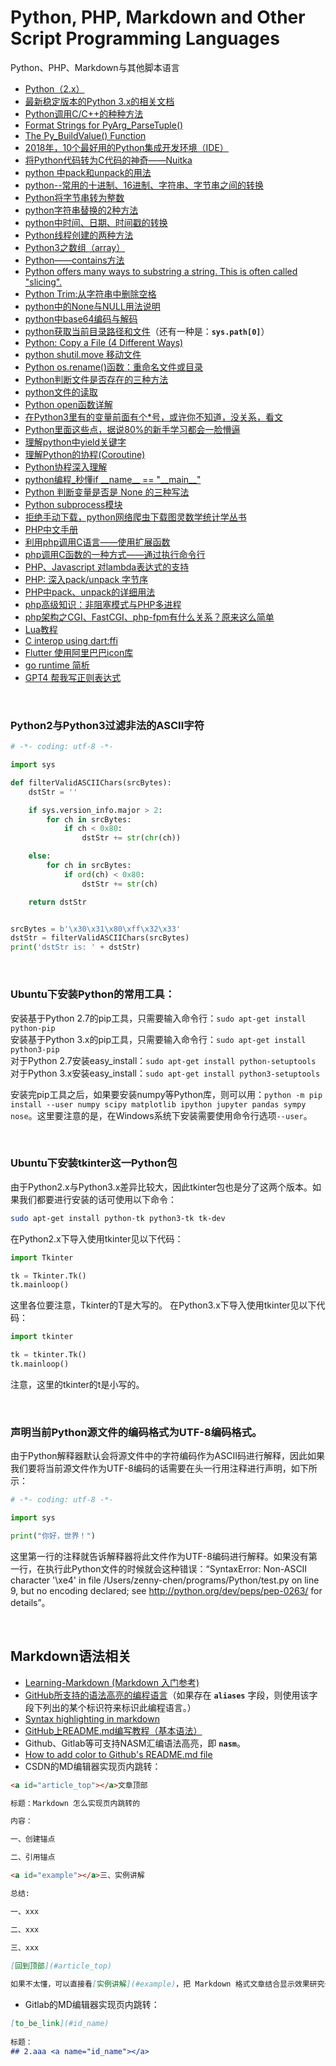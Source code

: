 # Python, PHP, Markdown and Other Script Programming Languages
Python、PHP、Markdown与其他脚本语言

- [Python（2.x）](https://docs.python.org/2/)
- [最新稳定版本的Python 3.x的相关文档](https://docs.python.org/3/)
- [Python调用C/C++的种种方法](https://blog.csdn.net/fxjtoday/article/details/6059874)
- [Format Strings for PyArg_ParseTuple()](http://www.wingware.com/psupport/python-manual/1.5/ext/parseTuple.html)
- [The Py_BuildValue() Function](http://www.wingware.com/psupport/python-manual/1.5/ext/buildValue.html)
- [2018年，10个最好用的Python集成开发环境（IDE）](https://mp.weixin.qq.com/s/AnqgTBNKmtNng7T-0-eRoQ)
- [将Python代码转为C代码的神奇——Nuitka](http://nuitka.net/doc/user-manual.html)
- [python 中pack和unpack的用法](https://blog.csdn.net/fengjinghuanian/article/details/83994585)
- [python--常用的十进制、16进制、字符串、字节串之间的转换](https://www.cnblogs.com/fqfanqi/p/7900758.html)
- [Python将字节串转为整数](https://blog.csdn.net/wbdxz/article/details/82153550)
- [python字符串替换的2种方法](https://www.cnblogs.com/jacob-gn/p/16019591.html)
- [python中时间、日期、时间戳的转换](https://www.cnblogs.com/jfl-xx/p/8024596.html)
- [Python线程创建的两种方法](https://blog.csdn.net/nicholas_dlut/article/details/80800396)
- [Python3之数组（array）](https://cloud.tencent.com/developer/article/1406351)
- [Python——contains方法](https://blog.csdn.net/m0_52162042/article/details/121544313)
- [Python offers many ways to substring a string. This is often called "slicing".](https://www.freecodecamp.org/news/how-to-substring-a-string-in-python/)
- [Python Trim:从字符串中删除空格](https://devpress.csdn.net/python/62fba699c6770329308009c6.html)
- [python中的None与NULL用法说明](https://blog.csdn.net/liuqinhou/article/details/126192298)
- [python中base64编码与解码](https://www.cnblogs.com/zanjiahaoge666/p/7242642.html)
- [python获取当前目录路径和文件](https://blog.csdn.net/u012808186/article/details/118540693)（还有一种是：**`sys.path[0]`**）
- [Python: Copy a File \(4 Different Ways\)](https://datagy.io/python-copy-file/)
- [python shutil.move 移动文件](https://blog.csdn.net/seanblog/article/details/78885423)
- [Python os.rename()函数：重命名文件或目录](http://c.biancheng.net/view/4943.html)
- [Python判断文件是否存在的三种方法](https://www.cnblogs.com/jhao/p/7243043.html)
- [python文件的读取](https://blog.csdn.net/qq_45011164/article/details/127584512)
- [Python open函数详解](https://blog.csdn.net/weixin_44449116/article/details/122799242)
- [在Python3里有的变量前面有个\*号，或许你不知道，没关系，看文](https://www.toutiao.com/a6728656306883789316)
- [Python里面这些点，据说80%的新手学习都会一脸懵逼](https://www.toutiao.com/i6754640229165974030/)
- [理解python中yield关键字](https://blog.csdn.net/libbyandhelen/article/details/78957369)
- [理解Python的协程(Coroutine)](https://www.jianshu.com/p/84df78d3225a)
- [Python协程深入理解](https://www.cnblogs.com/zhaof/p/7631851.html)
- [python编程_秒懂if \_\_name\_\_ == "\_\_main\_\_"](https://www.toutiao.com/a6753082183482606087/)
- [Python 判断变量是否是 None 的三种写法](https://www.toutiao.com/a6756516715061838343/)
- [Python subprocess模块](https://www.cnblogs.com/zhou2019/p/10582716.html)
- [拒绝手动下载，python网络爬虫下载图灵数学统计学丛书](https://www.toutiao.com/i6504976182029582861/)
- [PHP中文手册](http://tool.oschina.net/apidocs/apidoc?api=php-zh)
- [利用php调用C语言——使用扩展函数](http://c.biancheng.net/cpp/html/1401.html)
-  [php调用C函数的一种方式——通过执行命令行](https://www.cnblogs.com/freeweb/p/5645699.html)
- [PHP、Javascript 对lambda表达式的支持](https://blog.csdn.net/m0_37968109/article/details/77182593)
- [PHP: 深入pack/unpack 字节序](https://www.cnblogs.com/andydao/p/4200662.html)
- [PHP中pack、unpack的详细用法](https://segmentfault.com/a/1190000008305573)
- [php高级知识：非阻塞模式与PHP多进程](https://www.toutiao.com/a6725332273668817419)
- [php架构之CGI、FastCGI、php-fpm有什么关系？原来这么简单](https://www.toutiao.com/a6765084314993426952/)
- [Lua教程](http://www.runoob.com/lua/lua-tutorial.html)
- [C interop using dart:ffi](https://dart.dev/guides/libraries/c-interop)
- [Flutter 使用阿里巴巴icon库](https://www.toutiao.com/a6809520001628766723/)
- [go runtime 简析](https://www.toutiao.com/a6801023322407567885/)
- [GPT4 帮我写正则表达式](https://www.toutiao.com/article/7216325354053468684/)

<br />

### Python2与Python3过滤非法的ASCII字符

```python
# -*- coding: utf-8 -*-

import sys

def filterValidASCIIChars(srcBytes):
    dstStr = ''

    if sys.version_info.major > 2:
        for ch in srcBytes:
            if ch < 0x80:
                dstStr += str(chr(ch))

    else:
        for ch in srcBytes:
            if ord(ch) < 0x80:
                dstStr += str(ch)

    return dstStr


srcBytes = b'\x30\x31\x80\xff\x32\x33'
dstStr = filterValidASCIIChars(srcBytes)
print('dstStr is: ' + dstStr)
```

<br />

### Ubuntu下安装Python的常用工具：

安装基于Python 2.7的pip工具，只需要输入命令行：`sudo apt-get install python-pip`    
安装基于Python 3.x的pip工具，只需要输入命令行：`sudo apt-get install python3-pip`    
对于Python 2.7安装easy_install：`sudo apt-get install python-setuptools`    
对于Python 3.x安装easy_install：`sudo apt-get install python3-setuptools`

安装完pip工具之后，如果要安装numpy等Python库，则可以用：`python -m pip install --user numpy scipy matplotlib ipython jupyter pandas sympy nose`。这里要注意的是，在Windows系统下安装需要使用命令行选项`--user`。

<br />

### Ubuntu下安装tkinter这一Python包

由于Python2.x与Python3.x差异比较大，因此tkinter包也是分了这两个版本。如果我们都要进行安装的话可使用以下命令：
```bash
sudo apt-get install python-tk python3-tk tk-dev
```

在Python2.x下导入使用tkinter见以下代码：
```python
import Tkinter

tk = Tkinter.Tk()
tk.mainloop()
```

这里各位要注意，Tkinter的T是大写的。
在Python3.x下导入使用tkinter见以下代码：
```python
import tkinter

tk = tkinter.Tk()
tk.mainloop()
```

注意，这里的tkinter的t是小写的。

<br />

### 声明当前Python源文件的编码格式为UTF-8编码格式。
由于Python解释器默认会将源文件中的字符编码作为ASCII码进行解释，因此如果我们要将当前源文件作为UTF-8编码的话需要在头一行用注释进行声明，如下所示：
```python
# -*- coding: utf-8 -*-

import sys

print("你好，世界！")
```

这里第一行的注释就告诉解释器将此文件作为UTF-8编码进行解释。如果没有第一行，在执行此Python文件的时候就会这种错误：“SyntaxError: Non-ASCII character '\xe4' in file /Users/zenny-chen/programs/Python/test.py on line 9, but no encoding declared; see http://python.org/dev/peps/pep-0263/ for details”。

<br />

## Markdown语法相关

- [Learning-Markdown (Markdown 入门参考)](http://blog.didispace.com/books/learning-markdown/)
- [GitHub所支持的语法高亮的编程语言](https://github.com/github/linguist/blob/master/lib/linguist/languages.yml)（如果存在 **`aliases`** 字段，则使用该字段下列出的某个标识符来标识此编程语言。）
- [Syntax highlighting in markdown](https://support.codebasehq.com/articles/tips-tricks/syntax-highlighting-in-markdown)
- [GitHub上README.md编写教程（基本语法）](https://blog.csdn.net/m0_37885651/article/details/86642692)
- Github、Gitlab等可支持NASM汇编语法高亮，即 **`nasm`**。
- [How to add color to Github's README.md file](https://stackoverflow.com/questions/11509830/how-to-add-color-to-githubs-readme-md-file)
- CSDN的MD编辑器实现页内跳转：
```markdown
<a id="article_top"></a>文章顶部

标题：Markdown 怎么实现页内跳转的

内容：

一、创建锚点

二、引用锚点 

<a id="example"></a>三、实例讲解

总结:

一、xxx

二、xxx

三、xxx
	
[回到顶部](#article_top)

如果不太懂，可以直接看[实例讲解](#example)，把 Markdown 格式文章结合显示效果研究一下。
```
- Gitlab的MD编辑器实现页内跳转：
```markdown
[to_be_link](#id_name)
 
标题：
## 2.aaa <a name="id_name"></a>
```
